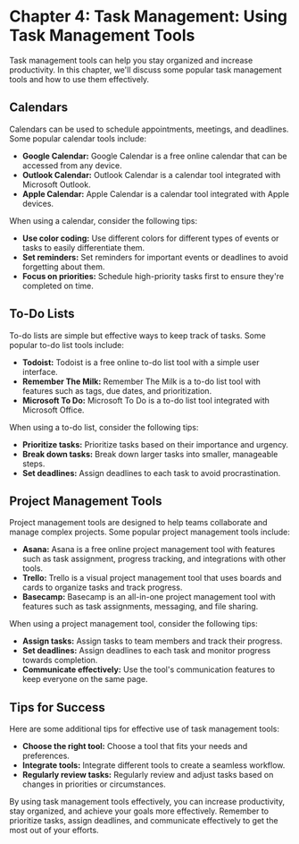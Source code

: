 Chapter 4: Task Management: Using Task Management Tools
=======================================================

Task management tools can help you stay organized and increase productivity. In this chapter, we'll discuss some popular task management tools and how to use them effectively.

Calendars
---------

Calendars can be used to schedule appointments, meetings, and deadlines. Some popular calendar tools include:

* **Google Calendar:** Google Calendar is a free online calendar that can be accessed from any device.
* **Outlook Calendar:** Outlook Calendar is a calendar tool integrated with Microsoft Outlook.
* **Apple Calendar:** Apple Calendar is a calendar tool integrated with Apple devices.

When using a calendar, consider the following tips:

* **Use color coding:** Use different colors for different types of events or tasks to easily differentiate them.
* **Set reminders:** Set reminders for important events or deadlines to avoid forgetting about them.
* **Focus on priorities:** Schedule high-priority tasks first to ensure they're completed on time.

To-Do Lists
-----------

To-do lists are simple but effective ways to keep track of tasks. Some popular to-do list tools include:

* **Todoist:** Todoist is a free online to-do list tool with a simple user interface.
* **Remember The Milk:** Remember The Milk is a to-do list tool with features such as tags, due dates, and prioritization.
* **Microsoft To Do:** Microsoft To Do is a to-do list tool integrated with Microsoft Office.

When using a to-do list, consider the following tips:

* **Prioritize tasks:** Prioritize tasks based on their importance and urgency.
* **Break down tasks:** Break down larger tasks into smaller, manageable steps.
* **Set deadlines:** Assign deadlines to each task to avoid procrastination.

Project Management Tools
------------------------

Project management tools are designed to help teams collaborate and manage complex projects. Some popular project management tools include:

* **Asana:** Asana is a free online project management tool with features such as task assignment, progress tracking, and integrations with other tools.
* **Trello:** Trello is a visual project management tool that uses boards and cards to organize tasks and track progress.
* **Basecamp:** Basecamp is an all-in-one project management tool with features such as task assignments, messaging, and file sharing.

When using a project management tool, consider the following tips:

* **Assign tasks:** Assign tasks to team members and track their progress.
* **Set deadlines:** Assign deadlines to each task and monitor progress towards completion.
* **Communicate effectively:** Use the tool's communication features to keep everyone on the same page.

Tips for Success
----------------

Here are some additional tips for effective use of task management tools:

* **Choose the right tool:** Choose a tool that fits your needs and preferences.
* **Integrate tools:** Integrate different tools to create a seamless workflow.
* **Regularly review tasks:** Regularly review and adjust tasks based on changes in priorities or circumstances.

By using task management tools effectively, you can increase productivity, stay organized, and achieve your goals more effectively. Remember to prioritize tasks, assign deadlines, and communicate effectively to get the most out of your efforts.
